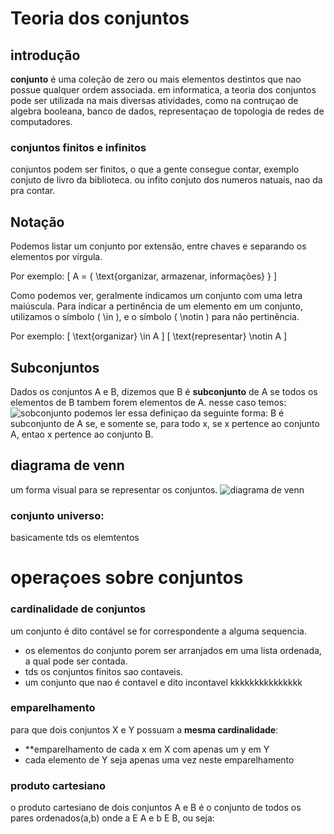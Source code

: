 # Teoria dos conjuntos

## introdução
**conjunto** é uma coleção de zero ou mais elementos destintos que nao possue qualquer ordem associada.
em informatica, a teoria dos conjuntos pode ser utilizada na mais diversas atividades, como na contruçao de algebra booleana, banco de dados, representaçao de topologia de redes de computadores.

### conjuntos finitos e infinitos
conjuntos podem ser finitos, o que a gente consegue contar, exemplo conjuto de livro da biblioteca.
ou infito conjuto dos numeros natuais, nao da pra contar.


## Notação

Podemos listar um conjunto por extensão, entre chaves e separando os elementos por vírgula.

Por exemplo:
\[ A = \{ \text{organizar, armazenar, informações} \} \]

Como podemos ver, geralmente indicamos um conjunto com uma letra maiúscula. Para indicar a pertinência de um elemento em um conjunto, utilizamos o símbolo \( \in \), e o símbolo \( \notin \) para não pertinência.

Por exemplo:
\[ \text{organizar} \in A \]
\[ \text{representar} \notin A \]


## Subconjuntos
Dados os conjuntos A e B, dizemos que B é **subconjunto** de A se todos os elementos de B tambem forem elementos de A. nesse caso temos:
![sobconjunto](imgs/exSub.png)
podemos ler essa definiçao da seguinte forma: B é subconjunto de A se, e somente se, para todo x, se x pertence ao conjunto A, entao x pertence ao conjunto B.

## diagrama de venn
um forma visual para se representar os conjuntos.
![diagrama de venn](imgs/diagramDeVenn.png)

### conjunto universo:

basicamente tds os elemtentos

# operaçoes sobre conjuntos


### cardinalidade de conjuntos
um conjunto é dito contável se for correspondente a alguma sequencia.

- os elementos do conjunto porem ser arranjados em uma lista ordenada, a qual pode ser contada.
- tds os conjuntos finitos sao contaveis.
- um conjunto que nao é contavel e dito incontavel kkkkkkkkkkkkkkk

### emparelhamento
para que dois conjuntos X e Y possuam a **mesma cardinalidade**:
- **emparelhamento de cada x em X com apenas um y em Y
- cada elemento de Y seja apenas uma vez neste emparelhamento

### produto cartesiano

o produto cartesiano de dois conjuntos A e B é o conjunto de todos os pares ordenados(a,b) onde a E A e b E B, ou seja:
